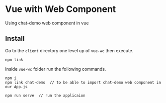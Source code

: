 # Vue with Web Component 

Using chat-demo web component in vue

## Install

Go to the `client` directory one level up of `vue-wc` then execute.

```
npm link
```

Inside `vue-wc` folder run the following commands.

```
npm i
npm link chat-demo  // to be able to import chat-demo web component in our App.js

npm run serve  // run the applicaion
```
